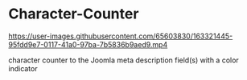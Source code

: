 # Character-Counter

https://user-images.githubusercontent.com/65603830/163321445-95fdd9e7-0117-41a0-97ba-7b5836b9aed9.mp4

 character counter to the Joomla meta description field(s) with a color indicator

